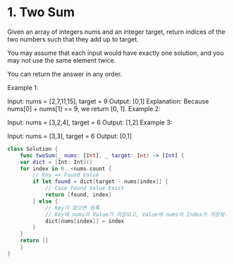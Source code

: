 # 1. Two Sum
Given an array of integers nums and an integer target, return indices of the two numbers such that they add up to target.

You may assume that each input would have exactly one solution, and you may not use the same element twice.

You can return the answer in any order.

 

Example 1:

Input: nums = [2,7,11,15], target = 9
Output: [0,1]
Explanation: Because nums[0] + nums[1] == 9, we return [0, 1].
Example 2:

Input: nums = [3,2,4], target = 6
Output: [1,2]
Example 3:

Input: nums = [3,3], target = 6
Output: [0,1]

```swift
class Solution {
    func twoSum(_ nums: [Int], _ target: Int) -> [Int] {
    var dict = [Int: Int]()
    for index in 0..<nums.count {
        // Key => Found Value
        if let found = dict[target - nums[index]] {
            // Case Found Value Exist
            return [found, index]
        } else {
            // Key가 없으면 등록 
            // Key에 nums의 Value가 저장되고, Value에 nums의 Index가 저장됨.
            dict[nums[index]] = index
        }
    }
    return []
    }
}

```

